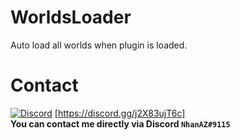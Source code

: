 # WorldsLoader
Auto load all worlds when plugin is loaded.

# Contact
[![Discord](https://img.shields.io/discord/986553214889517088?label=discord&color=7289DA&logo=discord)](https://discord.gg/j2X83ujT6c) [https://discord.gg/j2X83ujT6c] \
**You can contact me directly via Discord `NhanAZ#9115`**